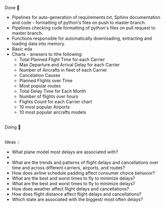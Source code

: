 Done 🎉
<ul>
    <li>Pipelines for auto-generation of requirements.txt, Sphinx documentation and code - formatting of python's files on push to master branch.</li>
    <li>Pipelines checking code formatting of python's files on pull request to master branch.</li>
    <li>Functions responsible for automatically downloading, extracting and loading data into memory.</li>
    <li>Basic eda</li>
    <li>Charts - anwsers to tthe following:
        <ul>
            <li>Total Planned Flight Time for each Carrier</li>
            <li>Max Departure and Arrival Delay for each Carrier</li>
            <li>Number of Aircrafts in fleet of each Carrier</li>
            <li>Cancelation Causes</li>
            <li>Planned Flights over Time</li>
            <li>Most popular routes</li>
            <li>Total Delay Time for Each Month</li>
            <li>Number of flights over hours</li>
            <li>Flights Count for each Carrier chart</li>
            <li>10 most popular Airports</li>
            <li>10 most popular aircrafts models</li>
        </ul>
    </li>
</ul>
<br>
Doing 🥸
<ul>
</ul>
<br>
Ideas 💡
<ul>
    <li>What plane model most delays are associated with?<li>
    <li>What are the trends and patterns of flight delays and cancellations over time and across different carriers, airports, and routes?</li>
    <li>How does airline schedule padding affect consumer choice behavior?</li>
    <li>What are the best and worst times to fly to minimize delays?</li>
    <li>What are the best and worst times to fly to minimize delays?</li>
    <li>How does weather affect flight delays and cancellations?</li>
    <li>How does flight distance affect flight delays and cancellations?</li>
    <li>Which state are associated with the biggest/ most often delays?</li>
    
</ul>
